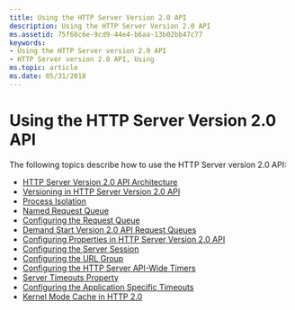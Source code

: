 ```yaml
---
title: Using the HTTP Server Version 2.0 API
description: Using the HTTP Server Version 2.0 API
ms.assetid: 75f68c6e-9cd9-44e4-b6aa-13b02bb47c77
keywords:
- Using the HTTP Server version 2.0 API
- HTTP Server version 2.0 API, Using
ms.topic: article
ms.date: 05/31/2018
---
```


# Using the HTTP Server Version 2.0 API

The following topics describe how to use the HTTP Server version 2.0 API:

-   [HTTP Server Version 2.0 API Architecture](http-version-2-0-architecture.md)
-   [Versioning in HTTP Server Version 2.0 API](versioning-in-http-2-0.md)
-   [Process Isolation](process-isolation.md)
-   [Named Request Queue](named-request-queue.md)
-   [Configuring the Request Queue](configuring-the-request-queue.md)
-   [Demand Start Version 2.0 API Request Queues](demand-start-on-version-2-0-request-queues.md)
-   [Configuring Properties in HTTP Server Version 2.0 API](configuring-properties-in-http-version-2-0.md)
-   [Configuring the Server Session](configuring-the-server-session.md)
-   [Configuring the URL Group](configuring-the-url-group.md)
-   [Configuring the HTTP Server API-Wide Timers](configuring-the-http-server-api-wide-timers.md)
-   [Server Timeouts Property](server-timeouts-property.md)
-   [Configuring the Application Specific Timeouts](configuring-the-application-specific-timeouts.md)
-   [Kernel Mode Cache in HTTP 2.0](kernel-mode-cache-in-http-2-0.md)

 

 




